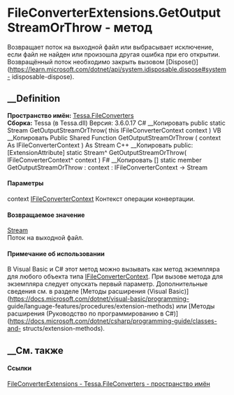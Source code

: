 # FileConverterExtensions.GetOutputStreamOrThrow - метод
Возвращает поток на выходной файл или выбрасывает исключение, если файл не
найден или произошла другая ошибка при его открытии. Возвращённый поток
необходимо закрыть вызовом
[Dispose()](https://learn.microsoft.com/dotnet/api/system.idisposable.dispose#system-
idisposable-dispose).
## __Definition
 **Пространство имён:** [Tessa.FileConverters](N_Tessa_FileConverters.htm)  
 **Сборка:** Tessa (в Tessa.dll) Версия: 3.6.0.17
C# __Копировать
     public static Stream GetOutputStreamOrThrow(
    	this IFileConverterContext context
    )
VB __Копировать
    <ExtensionAttribute>
    Public Shared Function GetOutputStreamOrThrow ( 
    	context As IFileConverterContext
    ) As Stream
C++ __Копировать
     public:
    [ExtensionAttribute]
    static Stream^ GetOutputStreamOrThrow(
    	IFileConverterContext^ context
    )
F# __Копировать
     [<ExtensionAttribute>]
    static member GetOutputStreamOrThrow : 
            context : IFileConverterContext -> Stream 
#### Параметры
context
[IFileConverterContext](T_Tessa_FileConverters_IFileConverterContext.htm)
    Контекст операции конвертации.
#### Возвращаемое значение
[Stream](https://learn.microsoft.com/dotnet/api/system.io.stream)  
Поток на выходной файл.
#### Примечание об использовании
В Visual Basic и C# этот метод можно вызывать как метод экземпляра для любого
объекта типа
[IFileConverterContext](T_Tessa_FileConverters_IFileConverterContext.htm). При
вызове метода для экземпляра следует опускать первый параметр. Дополнительные
сведения см. в разделе [Методы расширения (Visual
Basic)](https://docs.microsoft.com/dotnet/visual-basic/programming-
guide/language-features/procedures/extension-methods) или [Методы расширения
(Руководство по программированию в
C#)](https://docs.microsoft.com/dotnet/csharp/programming-guide/classes-and-
structs/extension-methods).
##  __См. также
#### Ссылки
[FileConverterExtensions -
](T_Tessa_FileConverters_FileConverterExtensions.htm)
[Tessa.FileConverters - пространство имён](N_Tessa_FileConverters.htm)
